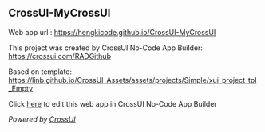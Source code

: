 ## CrossUI-MyCrossUI
Web app url : https://hengkicode.github.io/CrossUI-MyCrossUI

This project was created by CrossUI No-Code App Builder: https://crossui.com/RADGithub

Based on template: https://linb.github.io/CrossUI_Assets/assets/projects/Simple/xui_project_tpl_Empty

Click [here](https://crossui.com/RADGithub/#!from=github&owner=hengkicode&repo=CrossUI-MyCrossUI) to edit this web app in CrossUI No-Code App Builder

<i>Powered by [CrossUI](https://crossui.com)</i>
